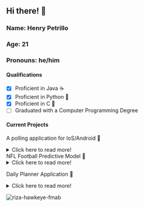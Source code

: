 ## Hi there! :wave:

### Name: Henry Petrillo
### Age: 21
### Pronouns: he/him

#### Qualifications
- [x] Proficient in Java ☕
- [x] Proficient in Python 🐍
- [x] Proficient in C 📠
- [ ] Graduated with a Computer Programming Degree

#### Current Projects
A polling application for IoS/Android 📱
<details>
  <summary>Click here to read more!</summary>

  *The application is still in the planning phase. I am working on the development aspects of the application while my friend helps with the business/management aspects of the project. It's something that I'm very excited to develop as it will force me to learn more about C, and potentially C++ and C# in order to make the best application possible.*
  
</details>
NFL Football Predictive Model 🏈
<details>
  <summary>Click here to read more!</summary>

  *I am still searching for a predictive model that can handle football stats, I am not at the level where I can build my own. My plan is to find an open source shell of a model than personalize it to fit into what I consider "valuable football stats" when it comes to football. As an example, I have PPG (Points Per Game) weighted at a higher percentage than Turnovers per Game.*
  
</details>

Daily Planner Application 📓
<details>
  <summary>Click here to read more!</summary>

  *I had created a program similar to this idea using C, however C is becoming an outdated language. I would like to update it to be written in Python. I have attached the repo [here](C:\Users\henry\Desktop\School\Spring 2023\CSIT 238 - C\Final Project)
</details>

![riza-hawkeye-fmab](https://github.com/henrypetrillo/henrypetrillo/assets/128408264/e13c1f40-4a2a-4f05-bce2-bd370d63741c)
